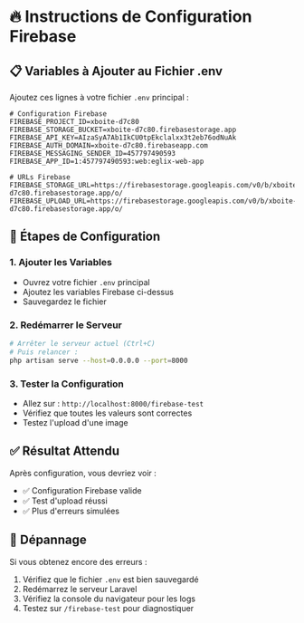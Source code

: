 # 🔥 Instructions de Configuration Firebase

## 📋 Variables à Ajouter au Fichier .env

Ajoutez ces lignes à votre fichier `.env` principal :

```env
# Configuration Firebase
FIREBASE_PROJECT_ID=xboite-d7c80
FIREBASE_STORAGE_BUCKET=xboite-d7c80.firebasestorage.app
FIREBASE_API_KEY=AIzaSyA7Ab1IkCU0tpEkclalxx3t2eb76odNuAk
FIREBASE_AUTH_DOMAIN=xboite-d7c80.firebaseapp.com
FIREBASE_MESSAGING_SENDER_ID=457797490593
FIREBASE_APP_ID=1:457797490593:web:eglix-web-app

# URLs Firebase
FIREBASE_STORAGE_URL=https://firebasestorage.googleapis.com/v0/b/xboite-d7c80.firebasestorage.app/o/
FIREBASE_UPLOAD_URL=https://firebasestorage.googleapis.com/v0/b/xboite-d7c80.firebasestorage.app/o/
```

## 🔧 Étapes de Configuration

### 1. **Ajouter les Variables**
- Ouvrez votre fichier `.env` principal
- Ajoutez les variables Firebase ci-dessus
- Sauvegardez le fichier

### 2. **Redémarrer le Serveur**
```bash
# Arrêter le serveur actuel (Ctrl+C)
# Puis relancer :
php artisan serve --host=0.0.0.0 --port=8000
```

### 3. **Tester la Configuration**
- Allez sur : `http://localhost:8000/firebase-test`
- Vérifiez que toutes les valeurs sont correctes
- Testez l'upload d'une image

## ✅ Résultat Attendu

Après configuration, vous devriez voir :
- ✅ Configuration Firebase valide
- ✅ Test d'upload réussi
- ✅ Plus d'erreurs simulées

## 🐛 Dépannage

Si vous obtenez encore des erreurs :
1. Vérifiez que le fichier `.env` est bien sauvegardé
2. Redémarrez le serveur Laravel
3. Vérifiez la console du navigateur pour les logs
4. Testez sur `/firebase-test` pour diagnostiquer
